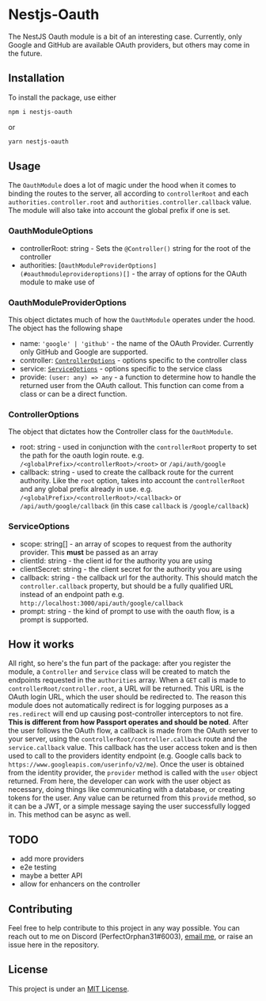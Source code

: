 # Nestjs-Oauth

The NestJS Oauth module is a bit of an interesting case. Currently, only Google and GitHub are available OAuth providers, but others may come in the future.

## Installation

To install the package, use either

```sh
npm i nestjs-oauth
```

or

```sh
yarn nestjs-oauth
```

## Usage

The `OauthModule` does a lot of magic under the hood when it comes to binding the routes to the server, all according to `controllerRoot` and each `authorities.controller.root` and `authorities.controller.callback` value. The module will also take into account the global prefix if one is set.

### OauthModuleOptions

- controllerRoot: string - Sets the `@Controller()` string for the root of the controller
- authorities: [`OauthModuleProviderOptions](#oauthmoduleprovideroptions)[]` - the array of options for the OAuth module to make use of

### OauthModuleProviderOptions

This object dictates much of how the `OauthModule` operates under the hood. The object has the following shape

- name: `'google' | 'github'` - the name of the OAuth Provider. Currently only GitHub and Google are supported.
- controller: [`ControllerOptions`](#controlleroptions) - options specific to the controller class
- service: [`ServiceOptions`](#serviceoptions) - options specific to the service class
- provide: `(user: any) => any` - a function to determine how to handle the returned user from the OAuth callout. This function can come from a class or can be a direct function.

### ControllerOptions

The object that dictates how the Controller class for the `OauthModule`.

- root: string - used in conjunction with the `controllerRoot` property to set the path for the oauth login route. e.g. `/<globalPrefix>/<controllerRoot>/<root>` or `/api/auth/google`
- callback: string - used to create the callback route for the current authority. Like the `root` option, takes into account the `controllerRoot` and any global prefix already in use. e.g. `/<globalPrefix>/<controllerRoot>/<callback>` or `/api/auth/google/callback` (in this case `callback` is `/google/callback`)

### ServiceOptions

- scope: string[] - an array of scopes to request from the authority provider. This **must** be passed as an array
- clientId: string - the client id for the authority you are using
- clientSecret: string - the client secret for the authority you are using
- callback: string - the callback url for the authority. This should match the `controller.callback` property, but should be a fully qualified URL instead of an endpoint path e.g. `http://localhost:3000/api/auth/google/callback`
- prompt: string - the kind of prompt to use with the oauth flow, is a prompt is supported.

## How it works

All right, so here's the fun part of the package: after you register the module, a `Controller` and `Service` class will be created to match the endpoints requested in the `authorities` array. When a `GET` call is made to `controllerRoot/controller.root`, a URL will be returned. This URL is the OAuth login URL, which the user should be redirected to. The reason this module does not automatically redirect is for logging purposes as a `res.redirect` will end up causing post-controller interceptors to not fire. **This is different from how Passport operates and should be noted**. After the user follows the OAuth flow, a callback is made from the OAuth server to your server, using the `controllerRoot/controller.callback` route and the `service.callback` value. This callback has the user access token and is then used to call to the providers identity endpoint (e.g. Google calls back to `https://www.googleapis.com/userinfo/v2/me`). Once the user is obtained from the identity provider, the `provider` method is called with the `user` object returned. From here, the developer can work with the user object as necessary, doing things like communicating with a database, or creating tokens for the user. Any value can be returned from this `provide` method, so it can be a JWT, or a simple message saying the user successfully logged in. This method can be async as well.

## TODO

- add more providers
- e2e testing
- maybe a better API
- allow for enhancers on the controller

## Contributing

Feel free to help contribute to this project in any way possible. You can reach out to me on Discord (PerfectOrphan31#6003), [email me](mailto:me@jaymcdoniel.dev), or raise an issue here in the repository.

## License

This project is under an [MIT License](./LICENSE).
